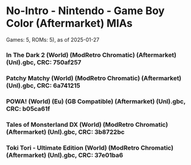 # No-Intro - Nintendo - Game Boy Color (Aftermarket) MIAs
Games: 5, ROMs: 5), as of 2025-01-27
### In The Dark 2 (World) (ModRetro Chromatic) (Aftermarket) (Unl).gbc, CRC: 750af257
### Patchy Matchy (World) (ModRetro Chromatic) (Aftermarket) (Unl).gbc, CRC: 6a741215
### POWA! (World) (Eu) (GB Compatible) (Aftermarket) (Unl).gbc, CRC: b05ca61f
### Tales of Monsterland DX (World) (ModRetro Chromatic) (Aftermarket) (Unl).gbc, CRC: 3b8722bc
### Toki Tori - Ultimate Edition (World) (ModRetro Chromatic) (Aftermarket) (Unl).gbc, CRC: 37e01ba6

